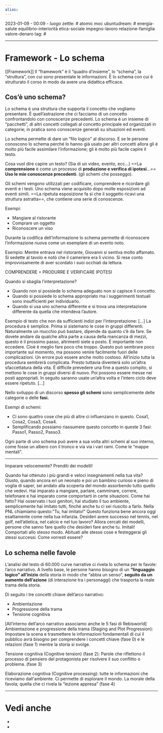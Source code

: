```yaml
---
alias: 
---
```

2023-01-09 - 00:09 - *luogo*
zettle: # atomic moc
ubuntudream: # energia-salute equilibrio-interiorità etica-sociale impegno-lavoro relazione-famiglia valore-denaro 
tag: #

---
# Framework - Lo schema

[[Framework]]
Il “framework” è il “quadro d’insieme”, lo “schema”, la “struttura”, con cui sono presentate le informazioni. È lo schema con cui è strutturato il corso in modo da avere una didattica efficace.


## Cos’è uno schema?
Lo schema è una struttura che supporta il concetto che vogliamo presentare. È quell’astrazione che ci facciamo di un concetto confrontandolo con conoscenze precedenti.
Lo schema è un insieme di “pacchetti”, di altri concetti collegati al concetto principale ed organizzati in categorie; in pratica sono conoscenze generali su situazioni ed eventi. 

Lo schema permette di dare un “filo logico” al discorso. E se le persone conoscono lo schema perché lo hanno già usato per altri concetti allora gli è molto più facile assimilare l’informazione; gli è molto più facile capire il testo.

Cosa vuol dire capire un testo? (Sia di un video, evento, ecc…)
==La **comprensione** è come un processo di **produzione e verifica di ipotesi**…==
**Uso le mie conoscenze precedenti**. (gli schemi che posseggo).

Gli schemi vengono utilizzati per codificare, comprendere e ricordare gli eventi e i testi.
Uno schema viene acquisito dopo molte esposizioni ad eventi simili.
==La ripetuta esposizione fa sì che il soggetto ricavi una struttura astratta==, che contiene una serie di conoscenze.

Esempi:
-   Mangiare al ristorante    
-   Comprare un oggetto
-   Riconoscere un viso

Durante la codifica dell’informazione lo schema permette di riconoscere l’informazione nuova come un esemplare di un evento noto.

Esempio:
Mentre entrava nel ristorante, Giovanni si sentiva molto affamato.
Si sedette al tavolo e notò che il cameriere era lì vicino.
Si rese conto improvvisamente di aver scordato i suoi occhiali da lettura.

COMPRENDERE = PRODURRE E VERIFICARE IPOTESI

Quando si sbaglia l’interpretazione?
-   Quando non si possiede lo schema adeguato non si capisce il concetto.    
-   Quando si possiede lo schema appropriato ma i suggerimenti testuali sono insufficienti per individuarlo.
-   Quando si usa uno schema differente e si trova una interpretazione differente da quella che intendeva l’autore.

Esempio di testo che non da sufficienti indizi per l’interpretazione:
[...]
La procedura è semplice. Prima si sistemano le cose in gruppi differenti. Naturalmente un mucchio può bastare, dipende da quanto c’è da fare. Se dovete andare da qualche altra parte a causa della mancanza di mezzi, questo è il prossimo passo, altrimenti siete a posto. È importante non eccedere. Cioè è meglio fare poco che troppo. Questo può sembrare poco importante sul momento, ma possono venire facilmente fuori delle complicazioni. Un errore può essere anche molto costoso. All’inizio tutta la procedura sembrerà complicata. Presto tuttavia diventerà solo un’altra sfaccettatura della vita. È difficile prevedere una fine a questo compito, si mettono le cose in gruppi diversi di nuovo. Poi possono essere messe nei posti appropriati. In seguito saranno usate un’altra volta e l’intero ciclo deve essere ripetuto.
[...]

Nello sviluppo di un discorso **spesso gli schemi** sono semplicemente delle categorie o delle **fasi.**

Esempi di schemi:
-   Ci sono quattro cose che più di altre ci influenzano in questo. Cosa1, Cosa2, Cosa3, Cosa4.
-   Semplificando possiamo riassumere questo concetto in queste 3 fasi: Passo1, Passo2, Passo3.

Ogni parte di uno schema può avere a sua volta altri schemi al suo interno, come fosse un albero con il tronco e via via i vari rami. Come le “mappe mentali”.


---
Imparare velocemente? Prenditi dei modelli!

Quando hai ottenuto i più grandi e veloci insegnamenti nella tua vita? Giusto, quando ancora eri un neonato e poi un bambino curioso e pieno di voglia di saper, sei andato alla scoperta del mondo assorbendo tutto quello che vedevi. Hai imparato a mangiare, parlare, camminare, correre, telefonare e hai imparato come comportarti in certe situazioni.
Come hai fatto? 
Hai osservato i tuoi genitori, hai studiato il tuo ambiente, semplicemente hai imitato tutti, finché anche tu ci sei riuscito a farlo. Nella PNL chiamiamo questo:”Tu, hai imitato!”
Questo funziona bene ancora oggi esattamente come nella tua infanzia. Desideri avere successo nel tennis, nel golf, nell’atletica, nel calcio e nel tuo lavoro? Allora cercati dei modelli, persone che sanno fare quello che desideri fare anche tu. Imitali! Comportati allo stesso modo. Abituati alle stesse cose e festeggerai gli stessi successi. Come vorresti essere?


## Lo schema nelle favole
L’analisi del testo di 60.000 curve narrative ci rivela lo schema per le favole: l’arco narrativo.
A livello base, le persone hanno bisogno di un **“linguaggio logico” all’inizio** della storia in modo che “abbia un senso”, **seguito da un aumento dell’azione** (di interazione tra i personaggi) che trasporta la reale trama della storia.

Di seguito i tre concetti chiave dell’arco narrativo: 
- Ambientazione
- Progressione della trama
- Tensione cognitiva

[All’interno dell’arco narrativo associamo anche le 5 fasi di Rebisworld]
Ambientazione e progressione della trama (Staging and Plot Progression): Impostare la scena e trasmettere le informazioni fondamentali di cui il pubblico avrà bisogno per comprendere i concetti chiave (fase 0) e le relazioni (fase 1) mentre la storia si svolge.

Tensione cognitiva (Cognitive tension) (fase 2): Parole che riflettono il processo di pensiero del protagonista per risolvere il suo conflitto o problema. (fase 3)

Elaborazione cognitiva (Cognitive processing): tutte le informazioni che riceviamo dall'ambiente. Ci permette di esplorare il mondo.
La morale della favola; quella che ci rivela la “lezione appresa” (fase 4)


---
# Vedi anche
- 
- 